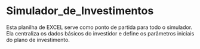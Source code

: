 # Simulador_de_Investimentos
Esta planilha de EXCEL serve como ponto de partida para todo o simulador. Ela centraliza os dados básicos do investidor e define os parâmetros iniciais do plano de investimento.
